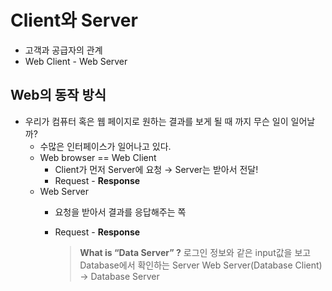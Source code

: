# Client와 Server

- 고객과 공급자의 관계
- Web Client - Web Server

## Web의 동작 방식

- 우리가 컴퓨터 혹은 웹 페이지로 원하는 결과를 보게 될 때 까지 무슨 일이 일어날까?
    - 수많은 인터페이스가 일어나고 있다.
    - Web browser == Web Client
        - Client가 먼저 Server에 요청 → Server는 받아서 전달!
        - Request - **Response**
    - Web Server
        - 요청을 받아서 결과를 응답해주는 쪽
        - Request - **Response**
            
            > **What is “Data Server” ?** 
            로그인 정보와 같은 input값을 보고 Database에서 확인하는 Server
            Web Server(Database Client) → Database Server
            >
